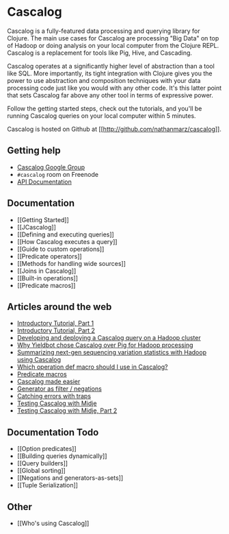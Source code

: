 # Cascalog

Cascalog is a fully-featured data processing and querying library for Clojure. The main use cases for Cascalog are processing "Big Data" on top of Hadoop or doing analysis on your local computer from the Clojure REPL. Cascalog is a replacement for tools like Pig, Hive, and Cascading.

Cascalog operates at a significantly higher level of abstraction than a tool like SQL. More importantly, its tight integration with Clojure gives you the power to use abstraction and composition techniques with your data processing code just like you would with any other code. It's this latter point that sets Cascalog far above any other tool in terms of expressive power.

Follow the getting started steps, check out the tutorials, and you'll be running Cascalog queries on your local computer within 5 minutes.

Cascalog is hosted on Github at [[http://github.com/nathanmarz/cascalog]].

## Getting help

- [Cascalog Google Group](http://groups.google.com/group/cascalog-user)
- `#cascalog` room on Freenode
- [API Documentation](http://nathanmarz.github.com/cascalog/)

## Documentation

- [[Getting Started]]
- [[JCascalog]]
- [[Defining and executing queries]]
- [[How Cascalog executes a query]]
- [[Guide to custom operations]]
- [[Predicate operators]]
- [[Methods for handling wide sources]]
- [[Joins in Cascalog]]
- [[Built-in operations]]
- [[Predicate macros]]

## Articles around the web

- [Introductory Tutorial, Part 1](http://nathanmarz.com/blog/introducing-cascalog-a-clojure-based-query-language-for-hado.html)
- [Introductory Tutorial, Part 2](http://nathanmarz.com/blog/new-cascalog-features-outer-joins-combiners-sorting-and-more.html)
- [Developing and deploying a Cascalog query on a Hadoop cluster](http://nathanmarz.com/blog/news-feed-in-38-lines-of-code-using-cascalog.html)
- [Why Yieldbot chose Cascalog over Pig for Hadoop processing](http://tech.backtype.com/52456836)
- [Summarizing next-gen sequencing variation statistics with Hadoop using Cascalog](http://bcbio.wordpress.com/2011/07/04/summarizing-next-gen-sequencing-variation-statistics-with-hadoop-using-cascalog/)
- [Which operation def macro should I use in Cascalog?](http://entxtech.blogspot.com/2010/12/which-operation-def-macro-should-i-use.html)
- [Predicate macros](http://groups.google.com/group/cascalog-user/browse_thread/thread/33f9b69bf18c9bdc)
- [Cascalog made easier](http://jimdrannbauer.com/2011/02/04/cascalog-made-easier/)
- [Generator as filter / negations](http://groups.google.com/group/cascalog-user/browse_thread/thread/17bbe772159b8ffa)
- [Catching errors with traps](http://groups.google.com/group/cascalog-user/browse_thread/thread/f9257bf8002e053a)
- [Testing Cascalog with Midje](http://sritchie.github.com/2011/09/30/testing-cascalog-with-midje.html)
- [Testing Cascalog with Midje, Part 2](http://sritchie.github.com/2012/01/22/cascalog-testing-20.html)

## Documentation Todo

- [[Option predicates]]
- [[Building queries dynamically]]
- [[Query builders]]
- [[Global sorting]]
- [[Negations and generators-as-sets]]
- [[Tuple Serialization]]

## Other

- [[Who's using Cascalog]]
